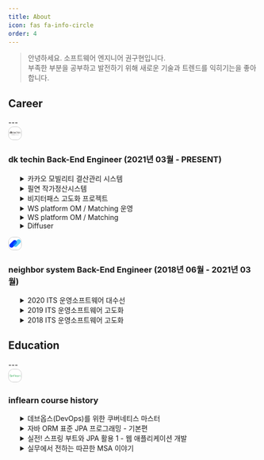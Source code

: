 ```yaml
---
title: About
icon: fas fa-info-circle
order: 4
---
```


> 안녕하세요. 소프트웨어 엔지니어 권구현입니다.\
> 부족한 부분을 공부하고 발전하기 위해 새로운 기술과 트렌드를 익히기는을 좋아합니다.

<h2> Career </h2>
---
<div class="resume-header"> 
    <img src="/assets/img/logo/dktechin.png" width="5%" style="margin-right: 1rem; border: 1px solid #ccc; border-radius: 10px"/>
    <h3 class="reusme__company">
        <span class="reusme__company--name">dk techin</span>
        <span class="reusme__company--team-role"> Back-End Engineer</span>
        <span class="reusme__company--period"> (2021년 03월 - PRESENT)</span>
    </h3>
</div>

<ul>
    <details>
    <summary>카카오 모빌리티 결산관리 시스템</summary>
            <ul>
                <li>
                    사업 개요
                </li>
                    <ul>
                        <li>모빌리티 서비스 결산을 위한 데이터 연동, 업로드, 대사, 검증, 분개 시스템</li>
                    </ul>
                <li>
                    발주처
                </li>
                    <ul>
                        <li>카카오모빌리티</li>
                    </ul>
                <li>
                    성과
                </li>
                    <ul>
                        <li>총 5개의 권한을 갖춘 권한 별 맞춤 페이지 개발</li>
                        <li>결산 로직에 따라 각 서비스마다 API 호출할 수 있도록 개발</li>
                        <li>Redis 토큰 관리를 통해 유효성을 효율적으로 검증</li>
                    </ul>
            </ul>
    </details>
    <details>
    <summary>필연 작가정산시스템</summary>
        <Ul>
            <li>
                사업 개요
            </li>
                <ul>
                    <li>작가정산을 위한 계약, 매출, 정산, 공제, 지급 관리 시스템</li>
                </ul>
            <li>
                발주처
            </li>
                <ul>
                    <li>딜로이트</li>
                </ul>
            <li>
                성과
            </li>
                <ul>
                    <li>총 5개의 권한을 갖춘 권한 별 맞춤 페이지 개발</li>
                    <li>작가 계약부터 총 지급액 및 매출을 관리할 수 있는 정산 업무 기능개발</li>
                </ul>
        </Ul>
    </details>
    <details>
        <summary>비지터패스 고도화 프로젝트</summary>
            <ul>
                <li>
                    사업 개요
                </li>
                    <ul>
                        <li>카카오 사내 방문자 관리 시스템</li>
                    </ul>
                <li>
                    발주처
                </li>
                    <ul>
                        <li>카카오</li>
                    </ul>
                <li>
                    성과
                </li>
                    <ul>
                        <li>방문자 예약 시스템을 통한 QR 코드 발송 및 방문자 관리 기능개발</li>
                        <li>카카오 신 사옥 스피드게이트 QR 코드 인증을 통한 게이트 개방 기능 개발</li>
                    </ul>
            </ul>
    </details>
    <details>
        <summary>WS platform OM / Matching 운영</summary>
            <ul>
                <li>
                    사업 개요
                </li>
                    <ul>
                        <li>물류 시스템 화주 / 회원사 매칭 시스템</li>
                    </ul>
                <li>
                    발주처
                </li>
                    <ul>
                        <li>카카오엔터프라이즈</li>
                    </ul>
                <li>
                    성과
                </li>
                    <ul>
                        <li>운영이슈 처리 및 버전 업그레이드</li>
                    </ul>
            </ul>
    </details>
    <details>
        <summary>WS platform OM / Matching</summary>
            <ul>
                <li>
                    사업 개요
                </li>
                    <ul>
                        <li>물류 시스템 화주 / 회원사 매칭 시스템</li>
                    </ul>
                <li>
                    발주처
                </li>
                    <ul>
                        <li>카카오엔터프라이즈</li>
                    </ul>
                <li>
                    성과
                </li>
                    <ul>
                        <li>물류 창고를 사용 및 판매를 원하는 화주, 회원사를 매칭 시켜주기 위한 기능개발</li>
                        <li>MSA 환경 및 gRpc 를 통한 B2B 시스템 인프라 이해도 확립</li>
                        <li>카카오 I Lass - 창고매칭/공유물류/물류센터 매칭 앱 출시</li>
                    </ul>
            </ul>
    </details>
    <details>
        <summary>Diffuser</summary>
            <ul>
                <li>
                    사업 개요
                </li>
                    <ul>
                        <li>딥러닝 모델 및 학습파일을 통한 API 구성 툴</li>
                    </ul>
                <li>
                    발주처
                </li>
                    <ul>
                        <li>카카오엔터프라이즈</li>
                    </ul>
                <li>
                    성과
                </li>
                    <ul>
                        <li>학습 모델을 통해 상황에 따른 감정, 표현 언어 등을 재현하는 API 개발 및 Admin Page 개발</li>
                    </ul>
            </ul>
    </details>
</ul>

<div class="resume-header"> 
    <img src="/assets/img/logo/neighborSystem.png" width="5%" style="margin-right: 1rem; border: 1px solid #ccc; border-radius: 10px"/>
    <h3 class="reusme__company">
        <span class="reusme__company--name">neighbor system</span>
        <span class="reusme__company--team-role"> Back-End Engineer</span>
        <span class="reusme__company--period"> (2018년 06월 - 2021년 03월)</span>
    </h3>
</div>

<ul>
    <details>
        <summary>2020 ITS 운영소프트웨어 대수선</summary>
            <ul>
                <li>
                    사업 개요
                </li>
                    <ul>
                        <li>한국도로공사 exTMS 시스템 대수선 프로젝트</li>
                    </ul>
                <li>
                    발주처
                </li>
                    <ul>
                        <li>한국도로공사</li>
                    </ul>
                <li>
                    성과
                </li>
                    <ul>
                        <li>Oracle 10g → 12c 업그레이드 작업, 업그레이드 버전에 따른 추가 기능개발</li>
                    </ul>
            </ul>
    </details>
    <details>
        <summary>2019 ITS 운영소프트웨어 고도화</summary>
            <ul>
                <li>
                    사업 개요
                </li>
                    <ul>
                        <li>한국도로공사 exTMS 시스템 고도화 프로젝트</li>
                    </ul>
                <li>
                    발주처
                </li>
                    <ul>
                        <li>한국도로공사</li>
                    </ul>
                <li>
                    성과
                </li>
                    <ul>
                        <li>장비 통신서버 개발, 시스템 고도화 및 기능개발</li>
                    </ul>
            </ul>
    </details>
    <details>
        <summary>2018 ITS 운영소프트웨어 고도화</summary>
            <ul>
                <li>
                    사업 개요
                </li>
                    <ul>
                        <li>한국도로공사 exTMS 시스템 고도화 프로젝트</li>
                    </ul>
                <li>
                    발주처
                </li>
                    <ul>
                        <li>한국도로공사</li>
                    </ul>
                <li>
                    성과
                </li>
                    <ul>
                        <li>장비 통신서버 개발, 시스템 고도화 및 기능개발</li>
                    </ul>
            </ul>
    </details>
</ul>

<h2> Education </h2>
---
<div class="resume-header"> 
    <img src="/assets/img/logo/inflearn.png" width="5%" style="margin-right: 1rem; border: 1px solid #ccc; border-radius: 10px"/>
    <h3 class="reusme__company">
        <span class="reusme__company--name">inflearn</span>
        <span class="reusme__company--team-role"> course history</span>
    </h3>
</div>

<ul>
    <details>
        <summary>데브옵스(DevOps)를 위한 쿠버네티스 마스터</summary>
            <ul>
                <li>
                    교육 기간
                </li>
                    <ul>
                        <li>2021년 06월 05일 ~ 2022년 09월 01일</li>
                    </ul>
                <li>
                    교육 내용
                </li>
                    <ul>
                        <li>컨테이너 기반 오픈 소스 가상화 프로젝트인 "쿠버네티스"를 이용한 컨테이너 환경의 분산 시스템을 탄력적으로 실행하기 위한 프레임 워크를 활용하는 방법을 입문부터 활용까지 다룹니다.</li>
                    </ul>
                <li>
                    수료증
                </li>
                    <ul>
                        <img src="/assets/img/certificates/devOps.png" width="80%" style="margin-right: 1rem; border: 1px solid #ccc; border-radius: 10px"/>
                    </ul>
            </ul>
    </details>
    <details>
        <summary>자바 ORM 표준 JPA 프로그래밍 - 기본편</summary>
            <ul>
                <li>
                    교육 기간
                </li>
                    <ul>
                        <li>2022년 03월 14일 ~ 2022년 04월 09일</li>
                    </ul>
                <li>
                    교육 내용
                </li>
                    <ul>
                        <li>JPA를 처음 접하거나, 실무에서 JPA를 사용하지만 기본 이론이 부족하신 분들이 JPA의 기본 이론을 탄탄하게 학습해서 초보자도 실무에서 자신있게 JPA를 사용할 수 있습니다.</li>
                    </ul>
                <li>
                    수료증
                </li>
                    <ul>
                        <img src="/assets/img/certificates/javaOrmJpa.png" width="80%" style="margin-right: 1rem; border: 1px solid #ccc; border-radius: 10px"/>
                    </ul>
            </ul>
    </details>
    <details>
        <summary>실전! 스프링 부트와 JPA 활용 1 - 웹 애플리케이션 개발</summary>
            <ul>
                <li>
                    교육 기간
                </li>
                    <ul>
                        <li>2022년 02월 14일 ~ 2022년 04월 17일</li>
                    </ul>
                <li>
                    교육 내용
                </li>
                    <ul>
                        <li>실무에 가까운 예제로, 스프링 부트와 JPA를 활용해서 웹 애플리케이션을 설계하고 개발합니다. 이 과정을 통해 스프링 부트와 JPA를 실무에서 어떻게 활용해야 하는지 이해할 수 있습니다.</li>
                    </ul>
                <li>
                    수료증
                </li>
                    <ul>
                        <img src="/assets/img/certificates/springBootJpa.png" width="80%" style="margin-right: 1rem; border: 1px solid #ccc; border-radius: 10px"/>
                    </ul>
            </ul>
    </details>
    <details>
        <summary>실무에서 전하는 따끈한 MSA 이야기</summary>
            <ul>
                <li>
                    교육 기간
                </li>
                    <ul>
                        <li>2022년 08월 28일 ~ 2022년 09월 26일</li>
                    </ul>
                <li>
                    교육 내용
                </li>
                    <ul>
                        <li>클라우드 분야에서 가장 Hot한 키워드인 Microservice Architecture (MSA)의 전반적인 배경, 다양한 아키텍처 패턴,애플리케이션 유형 , 레거시 전환방법 등을 현장의 목소리로 전달합니다.</li>
                    </ul>
                <li>
                    수료증
                </li>
                    <ul>
                        <img src="/assets/img/certificates/msaStory.png" width="80%" style="margin-right: 1rem; border: 1px solid #ccc; border-radius: 10px"/>
                    </ul>
            </ul>
    </details>
</ul>
